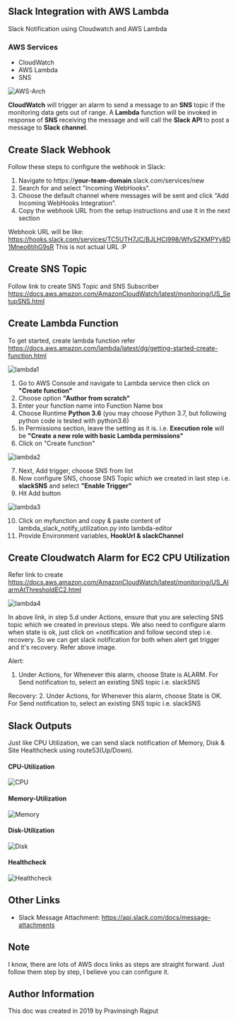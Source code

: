 Slack Integration with AWS Lambda
----------------

Slack Notification using Cloudwatch and AWS Lambda

### AWS Services
* CloudWatch
* AWS Lambda
* SNS

![AWS-Arch](https://pravinrajput.files.wordpress.com/2019/06/slack-lambda.png)

**CloudWatch** will trigger an alarm to send a message to an **SNS** topic if the monitoring data gets out of range. A **Lambda** function will be invoked in response of **SNS** receiving the message and will call the **Slack API** to post a message to **Slack channel**.

## Create Slack Webhook 
Follow these steps to configure the webhook in Slack:
  1. Navigate to https://**your-team-domain**.slack.com/services/new
  2. Search for and select "Incoming WebHooks".
  3. Choose the default channel where messages will be sent and click "Add Incoming WebHooks Integration".
  4. Copy the webhook URL from the setup instructions and use it in the next section

Webhook URL will be like: https://hooks.slack.com/services/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R 
This is not actual URL :P

## Create SNS Topic
Follow link to create SNS Topic and SNS Subscriber https://docs.aws.amazon.com/AmazonCloudWatch/latest/monitoring/US_SetupSNS.html

## Create Lambda Function
To get started, create lambda function refer https://docs.aws.amazon.com/lambda/latest/dg/getting-started-create-function.html

![lambda1](https://pravinrajput.files.wordpress.com/2019/06/lambda1.png)

1. Go to AWS Console and navigate to Lambda service then click on **"Create function"**
2. Choose option **"Author from scratch"**
3. Enter your function name into Function Name box
4. Choose Runtime **Python 3.6** (you may choose Python 3.7, but following python code is tested with python3.6)
5. In Permissions section, leave the setting as it is. i.e. **Execution role** will be **"Create a new role with basic Lambda permissions"**
6. Click on "Create function"

![lambda2](https://pravinrajput.files.wordpress.com/2019/06/lambda2.png)

7. Next, Add trigger, choose SNS from list
8. Now configure SNS, choose SNS Topic which we created in last step i.e. **slackSNS** and select **"Enable Trigger"**
9. Hit Add button 

![lambda3](https://pravinrajput.files.wordpress.com/2019/06/lambda3.png)

10. Click on myfunction and copy & paste content of lambda_slack_notify_utilization.py into lambda-editor
11. Provide Environment variables, **HookUrl & slackChannel**

## Create Cloudwatch Alarm for EC2 CPU Utilization
Refer link to create https://docs.aws.amazon.com/AmazonCloudWatch/latest/monitoring/US_AlarmAtThresholdEC2.html

![lambda4](https://pravinrajput.files.wordpress.com/2019/06/lambda4.png)

In above link, in step 5.d under Actions, ensure that you are selecting SNS topic which we created in previous steps. We also need to configure alarm when state is ok, just click on +notification and follow second step i.e. recovery. So we can get slack notification for both when alert get trigger and it's recovery.  Refer above image.

Alert:
1. Under Actions, for Whenever this alarm, choose State is ALARM. For Send notification to, select an existing SNS topic i.e. slackSNS

Recovery:
2. Under Actions, for Whenever this alarm, choose State is OK. For Send notification to, select an existing SNS topic i.e. slackSNS


Slack Outputs
------------------
Just like CPU Utilization, we can send slack notification of Memory, Disk & Site Healthcheck using route53(Up/Down). 

#### CPU-Utilization

![CPU](https://pravinrajput.files.wordpress.com/2019/06/cpu-slack-notification.png)

#### Memory-Utilization

![Memory](https://pravinrajput.files.wordpress.com/2019/06/Memory-slack-notification.png)

#### Disk-Utilization

![Disk](https://pravinrajput.files.wordpress.com/2019/06/Disk-slack-notification.png)

#### Healthcheck

![Healthcheck](https://pravinrajput.files.wordpress.com/2019/06/healthcheck-slack-notification.png)

Other Links
------------------
* Slack Message Attachment: https://api.slack.com/docs/message-attachments

Note
------------------ 
I know, there are lots of AWS docs links as steps are straight forward. Just follow them step by step, I believe you can configure it. 

Author Information
------------------

This doc was created in 2019 by Pravinsingh Rajput

